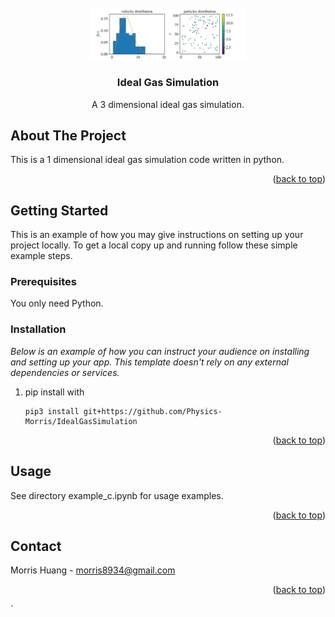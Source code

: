 <div id="top"></div>

<!-- PROJECT LOGO -->
<br />
<div align="center">
  <a href="https://github.com/Physics-Morris/IdealGasSimulation">
    <img src="https://github.com/Physics-Morris/IdealGasSimulation/blob/main/uniform_final.png" alt="Logo" width="250">
  </a>

  <h3 align="center">Ideal Gas Simulation</h3>

  <p align="center">
    A 3 dimensional ideal gas simulation.
  </p>
</div>


<!-- ABOUT THE PROJECT -->
## About The Project

This is a 1 dimensional ideal gas simulation code written in python.

<p align="right">(<a href="#top">back to top</a>)</p>



<!-- GETTING STARTED -->
## Getting Started

This is an example of how you may give instructions on setting up your project locally.
To get a local copy up and running follow these simple example steps.

### Prerequisites

You only need Python.

### Installation

_Below is an example of how you can instruct your audience on installing and setting up your app. This template doesn't rely on any external dependencies or services._

1. pip install with
   ```
   pip3 install git+https://github.com/Physics-Morris/IdealGasSimulation
   ```

<p align="right">(<a href="#top">back to top</a>)</p>


<!-- USAGE EXAMPLES -->
## Usage

See directory example_c.ipynb for usage examples.

<p align="right">(<a href="#top">back to top</a>)</p>

## Contact

Morris Huang - morris8934@gmail.com

<p align="right">(<a href="#top">back to top</a>)</p>`

